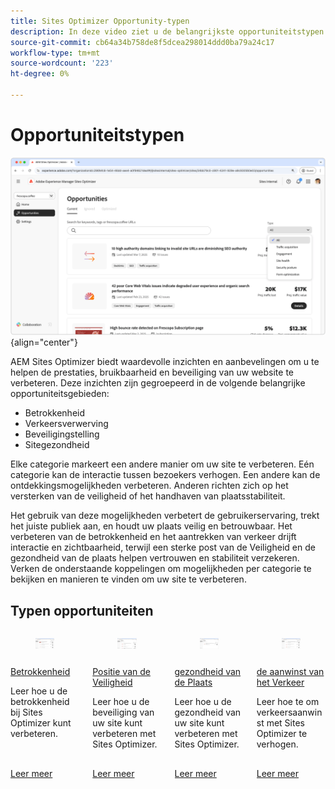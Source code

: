 ```yaml
---
title: Sites Optimizer Opportunity-typen
description: In deze video ziet u de belangrijkste opportuniteitstypen in Sites Optimizer en hoe u hiermee de prestaties van uw site kunt verbeteren.
source-git-commit: cb64a34b758de8f5dcea298014ddd0ba79a24c17
workflow-type: tm+mt
source-wordcount: '223'
ht-degree: 0%

---
```



# Opportuniteitstypen

![ types van Kansen ](./assets/overview/hero.png){align="center"}

AEM Sites Optimizer biedt waardevolle inzichten en aanbevelingen om u te helpen de prestaties, bruikbaarheid en beveiliging van uw website te verbeteren. Deze inzichten zijn gegroepeerd in de volgende belangrijke opportuniteitsgebieden:

* Betrokkenheid
* Verkeersverwerving
* Beveiligingstelling
* Sitegezondheid

Elke categorie markeert een andere manier om uw site te verbeteren. Eén categorie kan de interactie tussen bezoekers verhogen. Een andere kan de ontdekkingsmogelijkheden verbeteren. Anderen richten zich op het versterken van de veiligheid of het handhaven van plaatsstabiliteit.

Het gebruik van deze mogelijkheden verbetert de gebruikerservaring, trekt het juiste publiek aan, en houdt uw plaats veilig en betrouwbaar. Het verbeteren van de betrokkenheid en het aantrekken van verkeer drijft interactie en zichtbaarheid, terwijl een sterke post van de Veiligheid en de gezondheid van de plaats helpen vertrouwen en stabiliteit verzekeren.  Verken de onderstaande koppelingen om mogelijkheden per categorie te bekijken en manieren te vinden om uw site te verbeteren.

## Typen opportuniteiten

<!-- CARDS 

* ./engagement.md
   { title = Engagement }
* ./security-posture.md
   { title = Security posture }
* ./site-health.md
   { title = Site health }
* ./traffic-acquisition.md
   { title = Traffic acquisition }

-->
<!-- START CARDS HTML - DO NOT MODIFY BY HAND -->
<div class="columns">
    <div class="column is-half-tablet is-half-desktop is-one-third-widescreen" aria-label="Engagement">
        <div class="card" style="height: 100%; display: flex; flex-direction: column; height: 100%;">
            <div class="card-image">
                <figure class="image x-is-16by9">
                    <a href="./engagement.md" title="Betrokkenheid" target="_blank" rel="referrer">
                        <img class="is-bordered-r-small" src="assets/engagement/hero.png" alt="Betrokkenheid"
                             style="width: 100%; aspect-ratio: 16 / 9; object-fit: cover; overflow: hidden; display: block; margin: auto;">
                    </a>
                </figure>
            </div>
            <div class="card-content is-padded-small" style="display: flex; flex-direction: column; flex-grow: 1; justify-content: space-between;">
                <div class="top-card-content">
                    <p class="headline is-size-6 has-text-weight-bold">
                        <a href="./engagement.md" target="_blank" rel="referrer" title="Betrokkenheid"> Betrokkenheid </a>
                    </p>
                    <p class="is-size-6">Leer hoe u de betrokkenheid bij Sites Optimizer kunt verbeteren.</p>
                </div>
                <a href="./engagement.md" target="_blank" rel="referrer" class="spectrum-Button spectrum-Button--outline spectrum-Button--primary spectrum-Button--sizeM" style="align-self: flex-start; margin-top: 1rem;">
                    <span class="spectrum-Button-label has-no-wrap has-text-weight-bold"> Leer meer </span>
                </a>
            </div>
        </div>
    </div>
    <div class="column is-half-tablet is-half-desktop is-one-third-widescreen" aria-label="Security posture">
        <div class="card" style="height: 100%; display: flex; flex-direction: column; height: 100%;">
            <div class="card-image">
                <figure class="image x-is-16by9">
                    <a href="./security-posture.md" title="Beveiligingspositie" target="_blank" rel="referrer">
                        <img class="is-bordered-r-small" src="assets/security-posture/hero.png" alt="Beveiligingspositie"
                             style="width: 100%; aspect-ratio: 16 / 9; object-fit: cover; overflow: hidden; display: block; margin: auto;">
                    </a>
                </figure>
            </div>
            <div class="card-content is-padded-small" style="display: flex; flex-direction: column; flex-grow: 1; justify-content: space-between;">
                <div class="top-card-content">
                    <p class="headline is-size-6 has-text-weight-bold">
                        <a href="./security-posture.md" target="_blank" rel="referrer" title="Beveiligingspositie"> Positie van de Veiligheid </a>
                    </p>
                    <p class="is-size-6">Leer hoe u de beveiliging van uw site kunt verbeteren met Sites Optimizer.</p>
                </div>
                <a href="./security-posture.md" target="_blank" rel="referrer" class="spectrum-Button spectrum-Button--outline spectrum-Button--primary spectrum-Button--sizeM" style="align-self: flex-start; margin-top: 1rem;">
                    <span class="spectrum-Button-label has-no-wrap has-text-weight-bold"> Leer meer </span>
                </a>
            </div>
        </div>
    </div>
    <div class="column is-half-tablet is-half-desktop is-one-third-widescreen" aria-label="Site health">
        <div class="card" style="height: 100%; display: flex; flex-direction: column; height: 100%;">
            <div class="card-image">
                <figure class="image x-is-16by9">
                    <a href="./site-health.md" title="Gezondheid van site" target="_blank" rel="referrer">
                        <img class="is-bordered-r-small" src="assets/site-health/hero.png" alt="Gezondheid van site"
                             style="width: 100%; aspect-ratio: 16 / 9; object-fit: cover; overflow: hidden; display: block; margin: auto;">
                    </a>
                </figure>
            </div>
            <div class="card-content is-padded-small" style="display: flex; flex-direction: column; flex-grow: 1; justify-content: space-between;">
                <div class="top-card-content">
                    <p class="headline is-size-6 has-text-weight-bold">
                        <a href="./site-health.md" target="_blank" rel="referrer" title="Gezondheid van site"> gezondheid van de Plaats </a>
                    </p>
                    <p class="is-size-6">Leer hoe u de gezondheid van uw site kunt verbeteren met Sites Optimizer.</p>
                </div>
                <a href="./site-health.md" target="_blank" rel="referrer" class="spectrum-Button spectrum-Button--outline spectrum-Button--primary spectrum-Button--sizeM" style="align-self: flex-start; margin-top: 1rem;">
                    <span class="spectrum-Button-label has-no-wrap has-text-weight-bold"> Leer meer </span>
                </a>
            </div>
        </div>
    </div>
    <div class="column is-half-tablet is-half-desktop is-one-third-widescreen" aria-label="Traffic acquisition">
        <div class="card" style="height: 100%; display: flex; flex-direction: column; height: 100%;">
            <div class="card-image">
                <figure class="image x-is-16by9">
                    <a href="./traffic-acquisition.md" title="Verkeersverwerving" target="_blank" rel="referrer">
                        <img class="is-bordered-r-small" src="assets/traffic-acquisition/hero.png" alt="Verkeersverwerving"
                             style="width: 100%; aspect-ratio: 16 / 9; object-fit: cover; overflow: hidden; display: block; margin: auto;">
                    </a>
                </figure>
            </div>
            <div class="card-content is-padded-small" style="display: flex; flex-direction: column; flex-grow: 1; justify-content: space-between;">
                <div class="top-card-content">
                    <p class="headline is-size-6 has-text-weight-bold">
                        <a href="./traffic-acquisition.md" target="_blank" rel="referrer" title="Verkeersverwerving"> de aanwinst van het Verkeer </a>
                    </p>
                    <p class="is-size-6">Leer hoe te om verkeersaanwinst met Sites Optimizer te verhogen.</p>
                </div>
                <a href="./traffic-acquisition.md" target="_blank" rel="referrer" class="spectrum-Button spectrum-Button--outline spectrum-Button--primary spectrum-Button--sizeM" style="align-self: flex-start; margin-top: 1rem;">
                    <span class="spectrum-Button-label has-no-wrap has-text-weight-bold"> Leer meer </span>
                </a>
            </div>
        </div>
    </div>
</div>
<!-- END CARDS HTML - DO NOT MODIFY BY HAND -->

